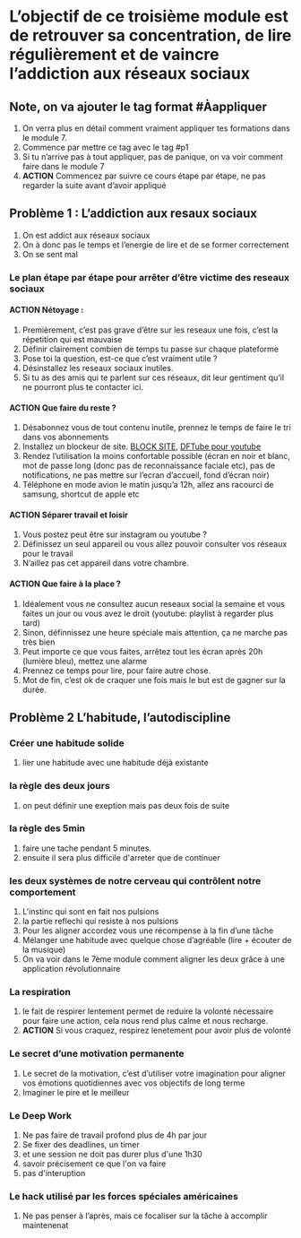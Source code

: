 

# L’objectif de ce troisième module est de retrouver sa concentration, de lire régulièrement et de vaincre l’addiction aux réseaux sociaux

## Note, on va ajouter le tag format #Àappliquer
1. On verra plus en détail comment vraiment appliquer tes formations dans le module 7.
2. Commence par mettre ce tag avec le tag #p1
3. Si tu n’arrive pas à tout appliquer, pas de panique, on va voir comment faire dans le module 7
4. **ACTION** Commencez par suivre ce cours étape par étape, ne pas regarder la suite avant d’avoir appliqué

## Problème 1 : L’addiction aux resaux sociaux
1. On est addict aux réseaux sociaux
2. On à donc pas le temps et l’energie de lire et de se former correctement
3. On se sent mal


### Le plan étape par étape pour arrêter d’être victime des reseaux sociaux
 
#### **ACTION** Nétoyage :
1. Premièrement, c’est pas grave d’être sur les reseaux une fois, c’est la répetition qui est mauvaise
2. Définir clairement combien de temps tu passe sur chaque plateforme
3. Pose toi la question, est-ce que c’est vraiment utile ?
4. Désinstallez les reseaux sociaux inutiles. 
5. Si tu as des amis qui te parlent sur ces réseaux, dit leur gentiment qu’il ne pourront plus te contacter ici.

#### **ACTION** Que faire du reste ?

1. Désabonnez vous de tout contenu inutile, prennez le temps de faire le tri dans vos abonnements
2. Installez un blockeur de site. [BLOCK SITE](https://blocksite.co/), [DFTube pour youtube](https://chrome.google.com/webstore/detail/df-tube-distraction-free/mjdepdfccjgcndkmemponafgioodelna)
3. Rendez l’utilisation la moins confortable possible (écran en noir et blanc, mot de passe long (donc pas de reconnaissance faciale etc), pas de notifications, ne pas mettre sur l’ecran d’accueil, fond d’écran noir)
4. Téléphone en mode avion le matin jusqu’a 12h, allez ans racourci de samsung, shortcut de apple etc

#### **ACTION** Séparer travail et loisir
1. Vous postez peut être sur instagram ou youtube ? 
3. Définissez un seul appareil ou vous allez pouvoir consulter vos réseaux pour le travail
4. N’aillez pas cet appareil dans votre chambre.

#### **ACTION** Que faire à la place ?
1. Idéalement vous ne consultez aucun reseaux social la semaine et vous faites un jour ou vous avez le droit (youtube: playlist à regarder plus tard)
2. Sinon, définnissez une heure spéciale mais attention, ça ne marche pas très bien
3. Peut importe ce que vous faites, arrêtez tout les écran après 20h (lumière bleu), mettez une alarme
4. Prennez ce temps pour lire, pour faire autre chose. 
5. Mot de fin, c’est ok de craquer une fois mais le but est de gagner sur la durée.



## Problème 2 L’habitude, l’autodiscipline

### Créer une habitude solide
1. lier une habitude avec une habitude déjà existante

### la règle des deux jours
1. on peut définir une exeption mais pas deux fois de suite

### la règle des 5min
1. faire une tache pendant 5 minutes.
2. ensuite il sera plus difficile d'arreter que de continuer

### les deux systèmes de notre cerveau qui contrôlent notre comportement
1. L'instinc qui sont en fait nos pulsions
2. la partie reflechi qui resiste à nos pulsions
3. Pour les aligner accordez vous une récompense à la fin d’une tâche
4. Mélanger une habitude avec quelque chose d’agréable (lire + écouter de la musique)
5. On va voir dans le 7ème module comment aligner les deux grâce à une application révolutionnaire
### La respiration
1. le fait de respirer lentement permet de reduire la volonté nécessaire pour faire une action, cela nous rend plus calme et nous recharge.
2. **ACTION** Si vous craquez, respirez lenetement pour avoir plus de volonté

### Le secret d’une motivation permanente
1. Le secret de la motivation, c’est d’utiliser votre imagination pour aligner vos émotions quotidiennes avec vos objectifs de long terme
2. Imaginer le pire et le meilleur


### Le Deep Work
1. Ne pas faire de travail profond plus de 4h par jour
2. Se fixer des deadlines, un timer
3. et une session ne doit pas durer plus d'une 1h30
4. savoir précisement ce que l'on va faire
5. pas d'interuption

### Le hack utilisé par les forces spéciales américaines
1. Ne pas penser à l’après, mais ce focaliser sur la tâche à accomplir maintenenat





